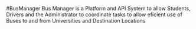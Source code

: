 #BusManager
Bus Manager is a Platform and API System to allow Students, Drivers and the Administrator to coordinate tasks to allow eficient use of Buses to and from Universities
and Destination Locations
